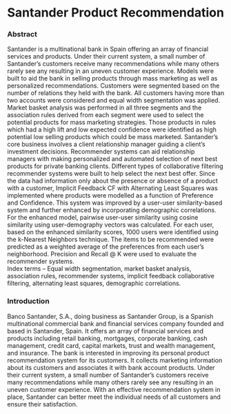 # Santander Product Recommendation

### Abstract

Santander is a multinational bank in Spain offering an array of financial services and products. Under their current system, a small number of Santander’s customers receive many recommendations while many others rarely see any resulting in an uneven customer experience. Models were built to aid the bank in selling products through mass marketing as well as personalized recommendations.
Customers were segmented based on the number of relations they held with the bank. All customers having more than two accounts were considered and equal width segmentation was applied. Market basket analysis was performed in all three segments and the association rules derived from each segment were used to select the potential products for mass marketing strategies. Those products in rules which had a high lift and low expected confidence were identified as high potential low selling products which could be mass marketed. 
Santander’s core business involves a client relationship manager guiding a client’s investment decisions.  Recommender systems can aid relationship managers with making personalized and automated selection of next best products for private banking clients. Different types of collaborative filtering recommender systems were built to help select the next best offer. Since the data had information only about the presence or absence of a product with a customer, Implicit Feedback CF with Alternating Least Squares was implemented where products were modelled as a function of Preference and Confidence. This system was improved by a user-user similarity-based system and further enhanced by incorporating demographic correlations. For the enhanced model, pairwise user-user similarity using cosine similarity using user-demography vectors was calculated. For each user, based on the enhanced similarity scores, 1000 users were identified using the k-Nearest Neighbors technique. The items to be recommended were predicted as a weighted average of the preferences from each user’s neighborhood. Precision and Recall @ K were used to evaluate the recommender systems.  
Index terms – Equal width segmentation, market basket analysis, association rules, recommender systems, implicit feedback collaborative filtering, alternating least squares, demographic correlations.

### Introduction

Banco Santander, S.A., doing business as Santander Group, is a Spanish multinational commercial bank and financial services company founded and based in Santander, Spain. It offers an array of financial services and products including retail banking, mortgages, corporate banking, cash management, credit card, capital markets, trust and wealth management, and insurance. The bank is interested in improving its personal product recommendation system for its customers. It collects marketing information about its customers and associates it with bank account products. Under their current system, a small number of Santander’s customers receive many recommendations while many others rarely see any resulting in an uneven customer experience. With an effective recommendation system in place, Santander can better meet the individual needs of all customers and ensure their satisfaction.
